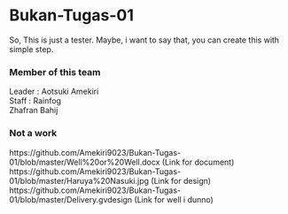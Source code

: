# Bukan-Tugas-01
So, This is just a tester. Maybe, i want to say that, you can create this with simple step.

<h3> Member of this team </h3>
Leader : Aotsuki Amekiri <br>
Staff : Rainfog <br>
        Zhafran Bahij <br>


<h3> Not a work </h3>
https://github.com/Amekiri9023/Bukan-Tugas-01/blob/master/Well%20or%20Well.docx (Link for document) <br>
https://github.com/Amekiri9023/Bukan-Tugas-01/blob/master/Haruya%20Nasuki.jpg (Link for design) <br>
https://github.com/Amekiri9023/Bukan-Tugas-01/blob/master/Delivery.gvdesign (Link for well i dunno) <br>

